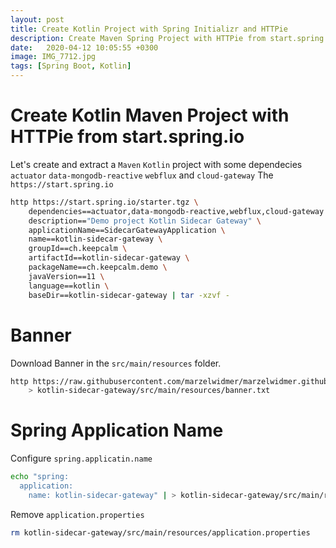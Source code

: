 ```yaml
--- 
layout: post
title: Create Kotlin Project with Spring Initializr and HTTPie
description: Create Maven Spring Project with HTTPie from start.spring.io - Spring Boot - Maven
date:   2020-04-12 10:05:55 +0300
image: IMG_7712.jpg
tags: [Spring Boot, Kotlin]
---
```

                                                                                                                
# Create Kotlin Maven Project with HTTPie from start.spring.io 
Let's create and extract a `Maven` `Kotlin` project with some dependecies `actuator` `data-mongodb-reactive` `webflux` and `cloud-gateway`
The `https://start.spring.io`

```bash
http https://start.spring.io/starter.tgz \
    dependencies==actuator,data-mongodb-reactive,webflux,cloud-gateway \
    description=="Demo project Kotlin Sidecar Gateway" \
    applicationName==SidecarGatewayApplication \
    name==kotlin-sidecar-gateway \
    groupId==ch.keepcalm \
    artifactId==kotlin-sidecar-gateway \
    packageName==ch.keepcalm.demo \
    javaVersion==11 \
    language==kotlin \
    baseDir==kotlin-sidecar-gateway | tar -xzvf -
```

# Banner
Download Banner in the `src/main/resources` folder.
```bash
http https://raw.githubusercontent.com/marzelwidmer/marzelwidmer.github.io/master/img/2020/spring-initializr/banner.txt \
    > kotlin-sidecar-gateway/src/main/resources/banner.txt
```

# Spring Application Name
Configure `spring.applicatin.name`
```bash
echo "spring:
  application:
    name: kotlin-sidecar-gateway" | > kotlin-sidecar-gateway/src/main/resources/application.yaml
```
Remove `application.properties`
```bash
rm kotlin-sidecar-gateway/src/main/resources/application.properties
```



[jekyll-docs]: https://jekyllrb.com/docs/home
[jekyll-gh]:   https://github.com/jekyll/jekyll
[jekyll-talk]: https://talk.jekyllrb.com/

